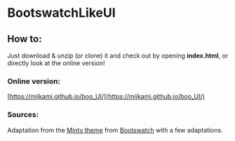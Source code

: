 # BootswatchLikeUI

## How to:

Just download & unzip (or clone) it and check out by opening **index.html**, or directly look at the online version!

### Online version: 

[https://mijkami.github.io/boo_UI/](https://mijkami.github.io/boo_UI/)

### Sources:

Adaptation from the [Minty theme](https://bootswatch.com/minty/) from [Bootswatch](https://bootswatch.com) with a few adaptations.

